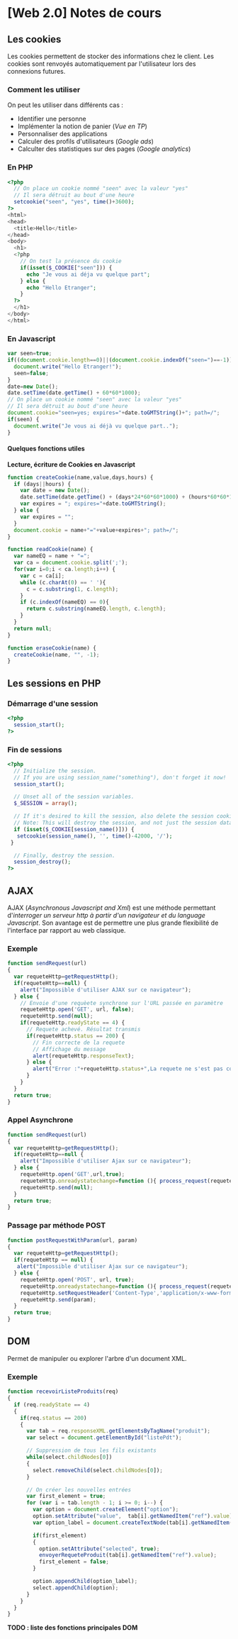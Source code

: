 # [Web 2.0] Notes de cours

## Les cookies
Les cookies permettent de stocker des informations chez le client. Les cookies sont renvoyés automatiquement par l'utilisateur lors des connexions futures.

### Comment les utiliser
On peut les utiliser dans différents cas :
* Identifier une personne
* Implémenter la notion de panier (*Vue en TP*)
* Personnaliser des applications
* Calculer des profils d'utilisateurs (*Google ads*)
* Calculter des statistiques sur des pages (*Google analytics*)

### En PHP
```php
<?php
  // On place un cookie nommé "seen" avec la valeur "yes"
  // Il sera détruit au bout d'une heure
  setcookie("seen", "yes", time()+3600);
?>
<html>
<head>
  <title>Hello</title>
</head>
<body>
  <h1>
  <?php
    // On test la présence du cookie
    if(isset($_COOKIE["seen"])) {
      echo "Je vous ai déja vu quelque part";
    } else {
      echo "Hello Etranger";
    }
  ?>
  </h1>
</body>
</html>
```

### En Javascript
```javascript
var seen=true;
if((document.cookie.length==0)||(document.cookie.indexOf("seen=")==-1)) {
  document.write("Hello Etranger!");
  seen=false;
}
date=new Date();
date.setTime(date.getTime() + 60*60*1000);
// On place un cookie nommé "seen" avec la valeur "yes"
// Il sera détruit au bout d'une heure
document.cookie="seen=yes; expires="+date.toGMTString()+"; path=/";
if(seen) {
  document.write("Je vous ai déjà vu quelque part..");
}
```

#### Quelques fonctions utiles
**Lecture, écriture de Cookies en Javascript**
```javascript
function createCookie(name,value,days,hours) {
  if (days||hours) {
    var date = new Date();
    date.setTime(date.getTime() + (days*24*60*60*1000) + (hours*60*60*1000));
    var expires = "; expires="+date.toGMTString();
  } else {
    var expires = "";
  }
  document.cookie = name+"="+value+expires+"; path=/";
}

function readCookie(name) {
  var nameEQ = name + "=";
  var ca = document.cookie.split(';');
  for(var i=0;i < ca.length;i++) {
    var c = ca[i];
    while (c.charAt(0) == ' '){
      c = c.substring(1, c.length);
    }
    if (c.indexOf(nameEQ) == 0){
      return c.substring(nameEQ.length, c.length);
    }
  }
  return null;
}

function eraseCookie(name) {
  createCookie(name, "", -1);
}
```

## Les sessions en PHP
### Démarrage d'une session
```php
<?php
  session_start();
?>
```

### Fin de sessions
```php
<?php
  // Initialize the session.
  // If you are using session_name("something"), don't forget it now!
  session_start();

  // Unset all of the session variables.
  $_SESSION = array();

  // If it's desired to kill the session, also delete the session cooki
  // Note: This will destroy the session, and not just the session data
  if (isset($_COOKIE[session_name()])) {
   setcookie(session_name(), '', time()-42000, '/');
 }

  // Finally, destroy the session.
  session_destroy();
?>
```

## AJAX
AJAX (*Asynchronous Javascript and Xml*) est une méthode permettant d'*interroger un serveur http à partir d'un navigateur et du language Javascript*. Son avantage est de permettre une plus grande flexibilité de l'interface par rapport au web classique.

### Exemple
```javascript
function sendRequest(url)
{
  var requeteHttp=getRequestHttp();
  if(requeteHttp==null) {
    alert("Impossible d'utiliser AJAX sur ce navigateur");
  } else {
    // Envoie d'une requèete synchrone sur l'URL passée en paramètre
    requeteHttp.open('GET', url, false);
    requeteHttp.send(null);
    if(requeteHttp.readyState == 4) {
      // Requete achevé. Résultat transmis
      if(requeteHttp.status == 200) {
        // Fin correcte de la requete
        // Affichage du message
        alert(requeteHttp.responseText);
      } else {
        alert("Error :"+requeteHttp.status+",La requete ne s'est pas correctement executée");
      }
    }
  }
  return true;
}
```

### Appel Asynchrone
```javascript
function sendRequest(url)
{
  var requeteHttp=getRequestHttp();
  if(requeteHttp==null {
    alert("Impossible d'utiliser Ajax sur ce navigateur");
  } else {
    requeteHttp.open('GET',url,true);
    requeteHttp.onreadystatechange=function (){ process_request(requeteHttp); };
    requeteHttp.send(null);
  }
  return true;
}
```

### Passage par méthode POST
```javascript
function postRequestWithParam(url, param)
{
  var requeteHttp=getRequestHttp();
  if(requeteHttp == null) {
   alert("Impossible d'utiliser Ajax sur ce navigateur");
  } else {
    requeteHttp.open('POST', url, true);
    requeteHttp.onreadystatechange=function (){ process_request(requeteHttp); };
    requeteHttp.setRequestHeader('Content-Type','application/x-www-form-urlencoded');
    requeteHttp.send(param);
  }
  return true;
}
```

## DOM
Permet de manipuler ou explorer l'arbre d'un document XML.

### Exemple
```javascript
function recevoirListeProduits(req)
{
  if (req.readyState == 4)
  {
    if(req.status == 200)
    {
      var tab = req.responseXML.getElementsByTagName("produit");
      var select = document.getElementById("listePdt");

      // Suppression de tous les fils existants
      while(select.childNodes[0])
      {
        select.removeChild(select.childNodes[0]);
      }

      // On créer les nouvelles entrées
      var first_element = true;
      for (var i = tab.length - 1; i >= 0; i--) {
        var option = document.createElement("option");
        option.setAttribute("value",  tab[i].getNamedItem("ref").value);
        var option_label = document.createTextNode(tab[i].getNamedItem("des").value);

        if(first_element)
        {
          option.setAttribute("selected", true);
          envoyerRequeteProduit(tab[i].getNamedItem("ref").value);
          first_element = false;
        }

        option.appendChild(option_label);
        select.appendChild(option);
      }
    }
  }
}
```

**TODO : liste des fonctions principales DOM**
